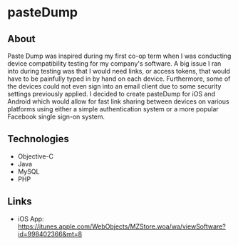 # pasteDump

## About
Paste Dump was inspired during my first co-op term when I was conducting device compatibility testing for my company's software. A big issue I ran into during testing was that I would need links, or access tokens, that would have to be painfully typed in by hand on each device. Furthermore, some of the devices could not even sign into an email client due to some security settings previously applied. I decided to create pasteDump for iOS and Android which would allow for fast link sharing between devices on various platforms using either a simple authentication system or a more popular Facebook single sign-on system. 

## Technologies
* Objective-C
* Java
* MySQL
* PHP

## Links
 * iOS App: https://itunes.apple.com/WebObjects/MZStore.woa/wa/viewSoftware?id=998402366&mt=8
